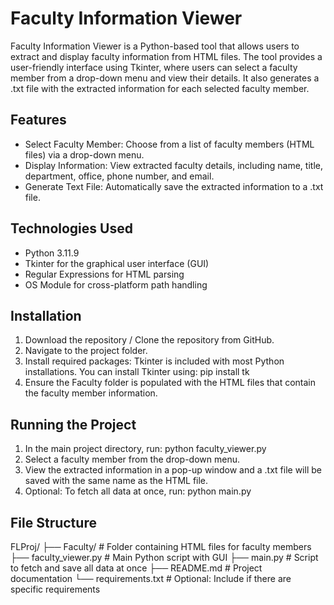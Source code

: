 # Faculty Information Viewer
Faculty Information Viewer is a Python-based tool that allows users to extract and display faculty information from HTML files. The tool provides a user-friendly interface using Tkinter, where users can select a faculty member from a drop-down menu and view their details. It also generates a .txt file with the extracted information for each selected faculty member.
## Features
- Select Faculty Member: Choose from a list of faculty members (HTML files) via a drop-down menu.
- Display Information: View extracted faculty details, including name, title, department, office, phone number, and email.
- Generate Text File: Automatically save the extracted information to a .txt file.
## Technologies Used
- Python 3.11.9
- Tkinter for the graphical user interface (GUI)
- Regular Expressions for HTML parsing
- OS Module for cross-platform path handling
## Installation
1. Download the repository / Clone the repository from GitHub.
2. Navigate to the project folder.
3. Install required packages: Tkinter is included with most Python installations. You can install Tkinter using: pip install tk
4. Ensure the Faculty folder is populated with the HTML files that contain the faculty member information.
## Running the Project
1. In the main project directory, run: python faculty_viewer.py
2. Select a faculty member from the drop-down menu.
3. View the extracted information in a pop-up window and a .txt file will be saved with the same name as the HTML file.
4. Optional: To fetch all data at once, run: python main.py
## File Structure
FLProj/
├── Faculty/               # Folder containing HTML files for faculty members
├── faculty_viewer.py       # Main Python script with GUI
├── main.py                # Script to fetch and save all data at once
├── README.md               # Project documentation
└── requirements.txt        # Optional: Include if there are specific requirements
